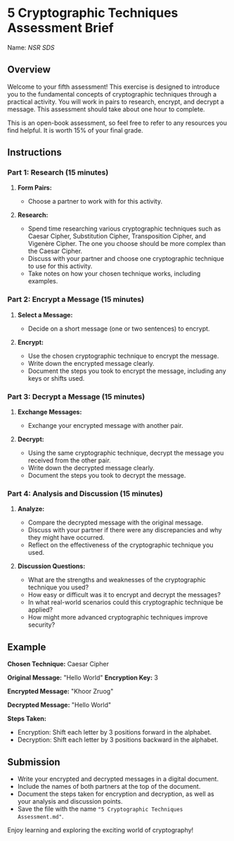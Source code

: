 # 5 Cryptographic Techniques Assessment Brief

Name: _NSR SDS_

## Overview

Welcome to your fifth assessment! This exercise is designed to introduce you to the fundamental concepts of cryptographic techniques through a practical activity. You will work in pairs to research, encrypt, and decrypt a message. This assessment should take about one hour to complete.

This is an open-book assessment, so feel free to refer to any resources you find helpful. It is worth 15% of your final grade.

## Instructions

### Part 1: Research (15 minutes)

1. **Form Pairs:**
   - Choose a partner to work with for this activity.

2. **Research:**
   - Spend time researching various cryptographic techniques such as Caesar Cipher, Substitution Cipher, Transposition Cipher, and Vigenère Cipher. The one you choose should be more complex than the Caesar Cipher.
   - Discuss with your partner and choose one cryptographic technique to use for this activity.
   - Take notes on how your chosen technique works, including examples.

### Part 2: Encrypt a Message (15 minutes)

1. **Select a Message:**
   - Decide on a short message (one or two sentences) to encrypt.

2. **Encrypt:**
   - Use the chosen cryptographic technique to encrypt the message.
   - Write down the encrypted message clearly.
   - Document the steps you took to encrypt the message, including any keys or shifts used.

### Part 3: Decrypt a Message (15 minutes)

1. **Exchange Messages:**
   - Exchange your encrypted message with another pair.

2. **Decrypt:**
   - Using the same cryptographic technique, decrypt the message you received from the other pair.
   - Write down the decrypted message clearly.
   - Document the steps you took to decrypt the message.

### Part 4: Analysis and Discussion (15 minutes)

1. **Analyze:**
   - Compare the decrypted message with the original message.
   - Discuss with your partner if there were any discrepancies and why they might have occurred.
   - Reflect on the effectiveness of the cryptographic technique you used.

2. **Discussion Questions:**
   - What are the strengths and weaknesses of the cryptographic technique you used?
   - How easy or difficult was it to encrypt and decrypt the messages?
   - In what real-world scenarios could this cryptographic technique be applied?
   - How might more advanced cryptographic techniques improve security?

## Example

**Chosen Technique:** Caesar Cipher

**Original Message:** "Hello World"
**Encryption Key:** 3

**Encrypted Message:** "Khoor Zruog"

**Decrypted Message:** "Hello World"

**Steps Taken:**

- Encryption: Shift each letter by 3 positions forward in the alphabet.
- Decryption: Shift each letter by 3 positions backward in the alphabet.

## Submission

- Write your encrypted and decrypted messages in a digital document.
- Include the names of both partners at the top of the document.
- Document the steps taken for encryption and decryption, as well as your analysis and discussion points.
- Save the file with the name `"5 Cryptographic Techniques Assessment.md"`.

Enjoy learning and exploring the exciting world of cryptography!
